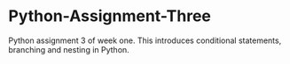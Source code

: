 # Python-Assignment-Three
Python assignment 3 of week one. This introduces conditional statements, branching and nesting in Python.
